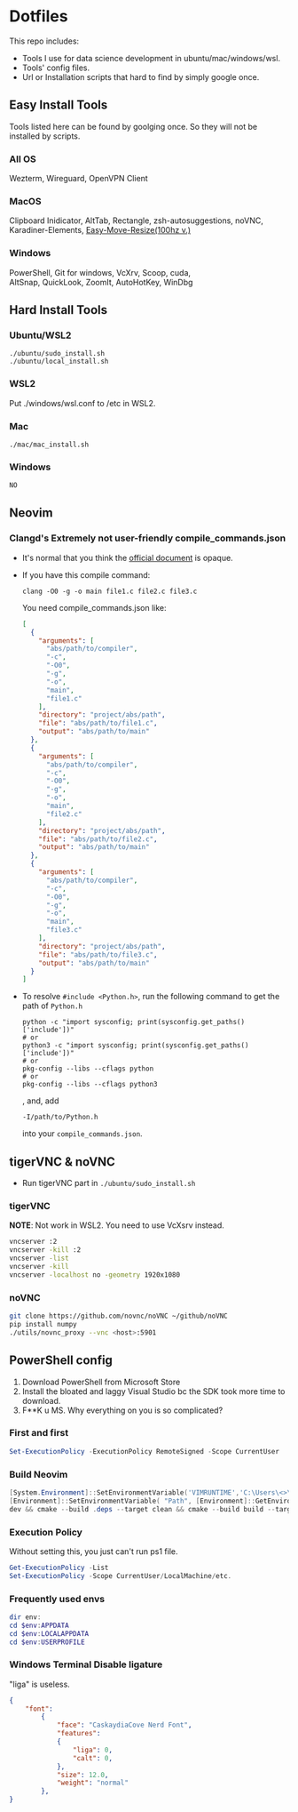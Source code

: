 Dotfiles
========

This repo includes:

- Tools I use for data science development in ubuntu/mac/windows/wsl.
- Tools' config files.
- Url or Installation scripts that hard to find by simply google once.

Easy Install Tools
------------------

Tools listed here can be found by goolging once. So they will not be installed by scripts.

### All OS

Wezterm, Wireguard, OpenVPN Client

### MacOS

Clipboard Inidicator, AltTab, Rectangle, zsh-autosuggestions, noVNC,\
Karadiner-Elements, [Easy-Move-Resize(100hz v.)](https://drive.google.com/file/d/1bdyYV0fyfmAnF1Lla08BVVKNLJTMiQwU/view?usp=drive_link)

### Windows

PowerShell, Git for windows, VcXrv, Scoop, cuda,\
AltSnap, QuickLook, ZoomIt, AutoHotKey, WinDbg

Hard Install Tools
------------------

### Ubuntu/WSL2

```
./ubuntu/sudo_install.sh
./ubuntu/local_install.sh
```

### WSL2

Put ./windows/wsl.conf to /etc in WSL2.


### Mac

```
./mac/mac_install.sh
```

### Windows

```powershell
NO
```

Neovim
------

### Clangd's Extremely not user-friendly compile_commands.json

- It's normal that you think the [official document](https://clang.llvm.org/docs/JSONCompilationDatabase.html#format) is opaque.

- If you have this compile command:

    ```console
    clang -O0 -g -o main file1.c file2.c file3.c
    ```

    You need compile_commands.json like:

    ```json
    [
      {
        "arguments": [
          "abs/path/to/compiler",
          "-c",
          "-O0",
          "-g",
          "-o",
          "main",
          "file1.c"
        ],
        "directory": "project/abs/path",
        "file": "abs/path/to/file1.c",
        "output": "abs/path/to/main"
      },
      {
        "arguments": [
          "abs/path/to/compiler",
          "-c",
          "-O0",
          "-g",
          "-o",
          "main",
          "file2.c"
        ],
        "directory": "project/abs/path",
        "file": "abs/path/to/file2.c",
        "output": "abs/path/to/main"
      },
      {
        "arguments": [
          "abs/path/to/compiler",
          "-c",
          "-O0",
          "-g",
          "-o",
          "main",
          "file3.c"
        ],
        "directory": "project/abs/path",
        "file": "abs/path/to/file3.c",
        "output": "abs/path/to/main"
      }
    ]
    ```

- To resolve `#include <Python.h>`, run the following command to get the path of `Python.h`

    ```console
    python -c "import sysconfig; print(sysconfig.get_paths()['include'])"
    # or
    python3 -c "import sysconfig; print(sysconfig.get_paths()['include'])"
    # or
    pkg-config --libs --cflags python
    # or
    pkg-config --libs --cflags python3
    ```

    , and, add

    ```
    -I/path/to/Python.h
    ```

    into your `compile_commands.json`.

tigerVNC & noVNC
----------------

- Run tigerVNC part in `./ubuntu/sudo_install.sh`

### tigerVNC

**NOTE**: Not work in WSL2. You need to use VcXsrv instead.

```bash
vncserver :2
vncserver -kill :2
vncserver -list
vncserver -kill
vncserver -localhost no -geometry 1920x1080
```

### noVNC

```bash
git clone https://github.com/novnc/noVNC ~/github/noVNC
pip install numpy
./utils/novnc_proxy --vnc <host>:5901
```

PowerShell config
-----------------

 1. Download PowerShell from Microsoft Store
 2. Install the bloated and laggy Visual Studio bc the SDK took more time to download.
 3. F**K u MS. Why everything on you is so complicated?

### First and first

```powershell
Set-ExecutionPolicy -ExecutionPolicy RemoteSigned -Scope CurrentUser
```


### Build Neovim

```powershell
[System.Environment]::SetEnvironmentVariable('VIMRUNTIME','C:\Users\<>\.local\share\nvim\runtime', 'User')
[Environment]::SetEnvironmentVariable( "Path", [Environment]::GetEnvironmentVariable("Path", [EnvironmentVariableTarget]::Machine) + ";C:\Users\<>\.local\bin", 'User')
dev && cmake --build .deps --target clean && cmake --build build --target clean && cmake -S cmake.deps -B .deps -G Ninja -D CMAKE_BUILD_TYPE=Release && cmake --build .deps --config Release && cmake -B build -G Ninja -D CMAKE_BUILD_TYPE=Release -D CMAKE_INSTALL_PREFIX=C:\Users\User\.local && cmake --build build --config Release --target install
```

### Execution Policy
Without setting this, you just can't run ps1 file.

```powershell
Get-ExecutionPolicy -List
Set-ExecutionPolicy -Scope CurrentUser/LocalMachine/etc.
```

### Frequently used envs

```powershell
dir env:
cd $env:APPDATA
cd $env:LOCALAPPDATA
cd $env:USERPROFILE
```

### Windows Terminal Disable ligature

"liga" is useless.

```json
{
    "font":
        {
            "face": "CaskaydiaCove Nerd Font",
            "features":
            {
                "liga": 0,
                "calt": 0,
            },
            "size": 12.0,
            "weight": "normal"
        },
}
```
